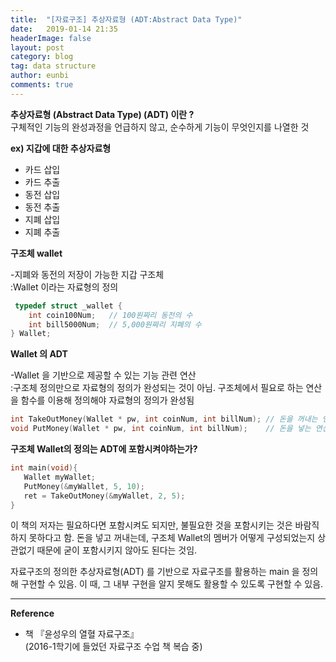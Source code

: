 ```yaml
---
title:  "[자료구조] 추상자료형 (ADT:Abstract Data Type)"
date:   2019-01-14 21:35
headerImage: false
layout: post
category: blog
tag: data structure
author: eunbi
comments: true
---
```



**추상자료형 (Abstract Data Type) (ADT) 이란 ?**  
구체적인 기능의 완성과정을 언급하지 않고, 순수하게 기능이 무엇인지를 나열한 것  


**ex) 지갑에 대한 추상자료형**
  -  카드 삽입    
  -  카드 추출    
  -  동전 삽입    
  -  동전 추출    
  -  지폐 삽입    
  -  지폐 추출  

**구조체 wallet**  

-지폐와 동전의 저장이 가능한 지갑 구조체  
:Wallet 이라는 자료형의 정의  

```c
 typedef struct _wallet {
    int coin100Num;   // 100원짜리 동전의 수
    int bill5000Num;  // 5,000원짜리 지폐의 수
} Wallet;
```  

**Wallet 의 ADT**  

-Wallet 을 기반으로 제공할 수 있는 기능 관련 연산  
:구조체 정의만으로 자료형의 정의가 완성되는 것이 아님. 구조체에서 필요로 하는 연산을 함수를 이용해 정의해야  자료형의 정의가 완성됨  

```c
int TakeOutMoney(Wallet * pw, int coinNum, int billNum); // 돈을 꺼내는 연산
void PutMoney(Wallet * pw, int coinNum, int billNum);    // 돈을 넣는 연산
```  

**구조체 Wallet의 정의는 ADT에 포함시켜야하는가?**  

```c
int main(void){
   Wallet myWallet;
   PutMoney(&myWallet, 5, 10);
   ret = TakeOutMoney(&myWallet, 2, 5);
}
```  

이 책의 저자는 필요하다면 포함시켜도 되지만, 불필요한 것을 포함시키는 것은 바람직하지 못하다고 함. 돈을 넣고 꺼내는데, 구조체 Wallet의 멤버가 어떻게 구성되었는지 상관없기 때문에 굳이 포함시키지 않아도 된다는 것임.  

자료구조의 정의한 추상자료형(ADT) 를 기반으로 자료구조를 활용하는 main 을 정의해 구현할 수 있음. 이 때, 그 내부 구현을 알지 못해도 활용할 수 있도록 구현할 수 있음.  


---  

**Reference**  
- 책 『윤성우의 열혈 자료구조』  
(2016-1학기에 들었던 자료구조 수업 책 복습 중)  
